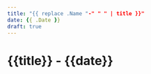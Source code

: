 ```yaml
---
title: "{{ replace .Name "-" " " | title }}"
date: {{ .Date }}
draft: true
---
```

# {{title}} - {{date}}

